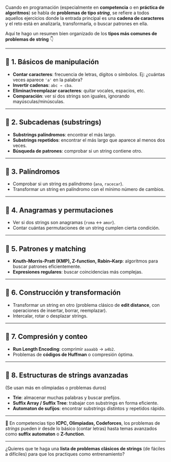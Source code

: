 Cuando en programación (especialmente en **competencia** o en **práctica de algoritmos**) se habla de **problemas de tipo *string***, se refiere a todos aquellos ejercicios donde la entrada principal es una **cadena de caracteres** y el reto está en analizarla, transformarla, o buscar patrones en ella.

Aquí te hago un resumen bien organizado de los **tipos más comunes de problemas de string** 👇

---

## 🔹 1. **Básicos de manipulación**

* **Contar caracteres**: frecuencia de letras, dígitos o símbolos.
  Ej: ¿cuántas veces aparece `'a'` en la palabra?
* **Invertir cadenas**: `abc → cba`.
* **Eliminar/reemplazar caracteres**: quitar vocales, espacios, etc.
* **Comparación**: ver si dos strings son iguales, ignorando mayúsculas/minúsculas.

---

## 🔹 2. **Subcadenas (substrings)**

* **Substrings palíndromos**: encontrar el más largo.
* **Substrings repetidos**: encontrar el más largo que aparece al menos dos veces.
* **Búsqueda de patrones**: comprobar si un string contiene otro.

---

## 🔹 3. **Palíndromos**

* Comprobar si un string es palíndromo (`ana`, `racecar`).
* Transformar un string en palíndromo con el mínimo número de cambios.

---

## 🔹 4. **Anagramas y permutaciones**

* Ver si dos strings son anagramas (`roma` ↔ `amor`).
* Contar cuántas permutaciones de un string cumplen cierta condición.

---

## 🔹 5. **Patrones y matching**

* **Knuth-Morris-Pratt (KMP), Z-function, Rabin–Karp**: algoritmos para buscar patrones eficientemente.
* **Expresiones regulares**: buscar coincidencias más complejas.

---

## 🔹 6. **Construcción y transformación**

* Transformar un string en otro (problema clásico de **edit distance**, con operaciones de insertar, borrar, reemplazar).
* Intercalar, rotar o desplazar strings.

---

## 🔹 7. **Compresión y conteo**

* **Run Length Encoding**: comprimir `aaaabb` → `a4b2`.
* Problemas de **códigos de Huffman** o compresión óptima.

---

## 🔹 8. **Estructuras de strings avanzadas**

(Se usan más en olimpiadas o problemas duros)

* **Trie**: almacenar muchas palabras y buscar prefijos.
* **Suffix Array / Suffix Tree**: trabajar con substrings en forma eficiente.
* **Automaton de sufijos**: encontrar substrings distintos y repetidos rápido.

---

📌 En competencias tipo **ICPC, Olimpiadas, Codeforces**, los problemas de *strings* pueden ir desde lo básico (contar letras) hasta temas avanzados como **suffix automaton** o **Z-function**.

---

¿Quieres que te haga una **lista de problemas clásicos de strings** (de fáciles a difíciles) para que los practiques como entrenamiento?
